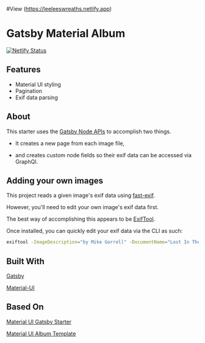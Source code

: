#View
(https://leeleeswreaths.netlify.app)


# Gatsby Material Album

[![Netlify Status](https://api.netlify.com/api/v1/badges/89ff37d0-a506-4c9c-ab1c-f61ce3614323/deploy-status)](https://app.netlify.com/sites/leeleeswreaths/deploys)

## Features

* Material UI styling
* Pagination
* Exif data parsing

## About

This starter uses the [Gatsby Node APIs](https://www.gatsbyjs.org/docs/node-apis/) to accomplish two things.

- It creates a new page from each image file,

- and creates custom node fields so their exif data can be accessed via GraphQl.



## Adding your own images

This project reads a given image's exif data using [fast-exif](https://www.npmjs.com/package/fast-exif).

However, you'll need to edit your own image's exif data first.

The best way of accomplishing this appears to be [ExifTool](https://www.sno.phy.queensu.ca/~phil/exiftool/).

Once installed, you can quickly edit your exif data via the CLI as such:

```sh
exiftool -ImageDescription="by Mike Gorrell" -DocumentName="Lost In Thought" -Copyright="https://unsplash.com/@mikegorrell" src/images/mike-gorrell-61cMb0WQAMA-unsplash.jpg
```


## Built With

[Gatsby](https://github.com/gatsbyjs/gatsby)

[Material-UI](https://github.com/mui-org/material-ui)

## Based On

[Material UI Gatsby Starter](https://github.com/mui-org/material-ui/tree/master/examples/gatsby)

[Material UI Album Template](https://github.com/mui-org/material-ui/tree/master/docs/src/pages/getting-started/templates/album)





